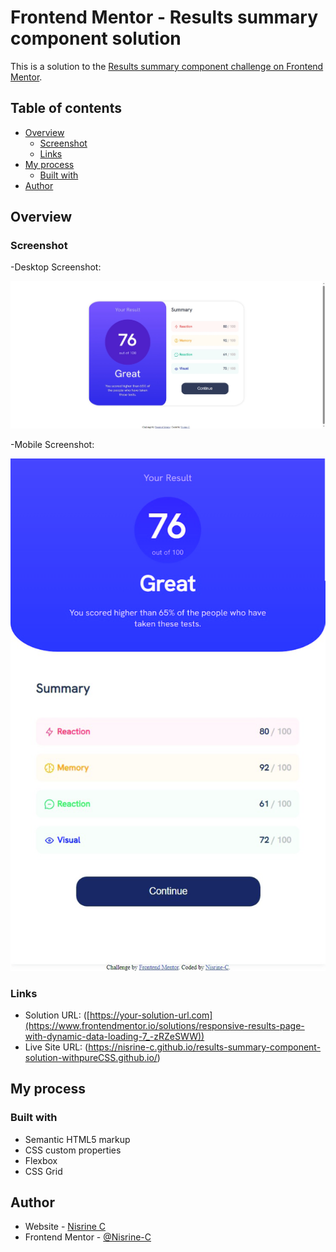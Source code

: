 # Frontend Mentor - Results summary component solution

This is a solution to the [Results summary component challenge on Frontend Mentor](https://www.frontendmentor.io/challenges/results-summary-component-CE_K6s0maV). 

## Table of contents

- [Overview](#overview)
  - [Screenshot](#screenshot)
  - [Links](#links)
- [My process](#my-process)
  - [Built with](#built-with)
- [Author](#author)


## Overview

### Screenshot

-Desktop Screenshot:

![](./screenshot.jpeg)

-Mobile Screenshot:

![](./screenshotmobile.jpg)

### Links

- Solution URL: ([https://your-solution-url.com](https://www.frontendmentor.io/solutions/responsive-results-page-with-dynamic-data-loading-7_-zRZeSWW))
- Live Site URL: (https://nisrine-c.github.io/results-summary-component-solution-withpureCSS.github.io/)

## My process

### Built with

- Semantic HTML5 markup
- CSS custom properties
- Flexbox
- CSS Grid

## Author

- Website - [Nisrine C](https://nisrine-c.github.io/results-summary-component-solution-withpureCSS.github.io/)
- Frontend Mentor - [@Nisrine-C](https://www.frontendmentor.io/profile/Nisrine-C)

